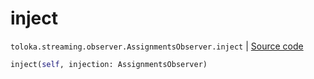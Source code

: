 # inject
`toloka.streaming.observer.AssignmentsObserver.inject` | [Source code](https://github.com/Toloka/toloka-kit/blob/v0.1.26/src/streaming/observer.py#L345)

```python
inject(self, injection: AssignmentsObserver)
```

